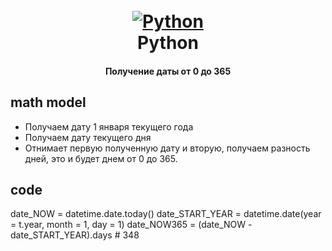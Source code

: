 <h1 align="center">
  <br>
  <a href="https://t.me/baccaraaa"><img src="https://www.python.org/static/opengraph-icon-200x200.png" alt="Python"></a>
  <br>
  Python
  <br>
</h1>

<h4 align="center">Получение даты от 0 до 365</h4>


## math model
- Получаем дату 1 января текущего года
- Получаем дату текущего дня
- Отнимает первую полученную дату и вторую, получаем разность дней, это и будет днем от 0 до 365.

## code
date_NOW = datetime.date.today()
date_START_YEAR = datetime.date(year = t.year, month = 1, day = 1)
date_NOW365 = (date_NOW - date_START_YEAR).days # 348
